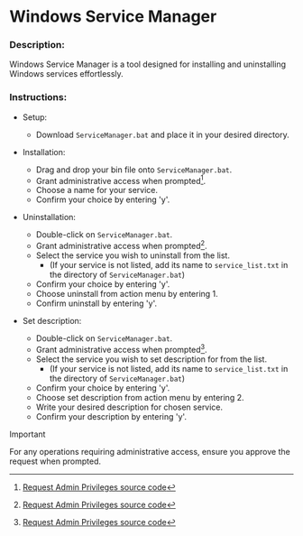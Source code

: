 # Windows Service Manager
### Description:
Windows Service Manager is a tool designed for installing and uninstalling Windows services effortlessly.


### Instructions:

- Setup:
  - Download `ServiceManager.bat` and place it in your desired directory.

- Installation:
  - Drag and drop your bin file onto `ServiceManager.bat`.
  - Grant administrative access when prompted[^1].
  - Choose a name for your service.
  - Confirm your choice by entering 'y'.

- Uninstallation:
  - Double-click on `ServiceManager.bat`.
  - Grant administrative access when prompted[^1].
  - Select the service you wish to uninstall from the list.
    - (If your service is not listed, add its name to `service_list.txt` in the directory of `ServiceManager.bat`)
  - Confirm your choice by entering 'y'.
  - Choose uninstall from action menu by entering 1.
  - Confirm uninstall by entering 'y'.

- Set description:
  - Double-click on `ServiceManager.bat`.
  - Grant administrative access when prompted[^1].
  - Select the service you wish to set description for from the list.
    - (If your service is not listed, add its name to `service_list.txt` in the directory of `ServiceManager.bat`)
  - Confirm your choice by entering 'y'.
  - Choose set description from action menu by entering 2.
  - Write your desired description for chosen service.
  - Confirm your description by entering 'y'.

> [!IMPORTANT]
> For any operations requiring administrative access, ensure you approve the request when prompted.


[^1]: [Request Admin Privileges source code](https://github.com/techno-world/Command-Prompt/blob/master/Request%20Admin%20Privileges.bat)
